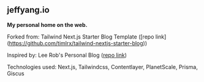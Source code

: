 ## jeffyang.io

**My personal home on the web.**

Forked from: 
Tailwind Next.js Starter Blog Template ([repo link] (https://github.com/timlrx/tailwind-nextjs-starter-blog))

Inspired by: 
Lee Rob's Personal Blog ([repo link](https://github.com/leerob/leerob.io))

Technologies used:
Next.js, Tailwindcss, Contentlayer, PlanetScale, Prisma, Giscus
